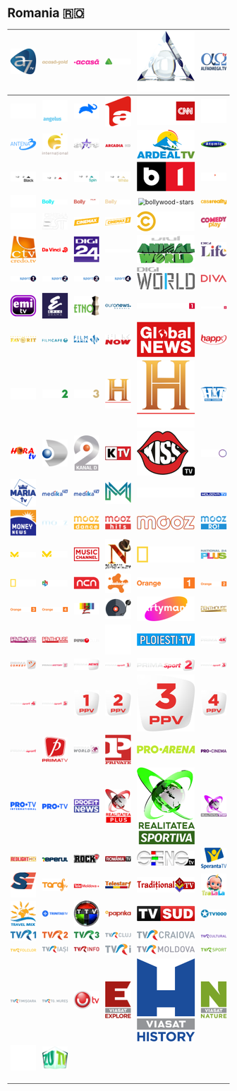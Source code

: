# Romania 🇷🇴

| ![a7-tv] | ![acasa-gold] | ![acasa] | ![agro-tv] | ![aleph-business] | ![alfa-omega-tv] |
|:---:|:---:|:---:|:---:|:---:|:---:|
| ![amc] | ![angelus-tv] | ![animal-planet] | ![antena-1] | ![antena-3-cnn] | ![antena-3-iasi] |
| ![antena-3] | ![antena-international] | ![antena-stars] | ![arcadia-hd] | ![ardeal-tv] | ![atomic] |
| ![axn-black] | ![axn] | ![axn-spin] | ![axn-white] | ![b1-tv] | ![balcan-music-tv] |
| ![bbc-first] | ![bollyshow] | ![bollywood-film] | ![bollywood] | ![bollywood-stars] | ![cbs-reality] |
| ![cine-maraton] | ![cinema-est] | ![cinemax] | ![cinemax2] | ![comedy-central] | ![comedy-play] |
| ![credo-tv] | ![da-vinci] | ![digi-24] | ![digi-4k] | ![digi-animal-world] | ![digi-life] |
| ![digi-sport-1] | ![digi-sport-2] | ![digi-sport-3] | ![digi-sport-4] | ![digi-world] | ![diva] |
| ![emi-tv] | ![epic-drama] | ![etno] | ![euronews-romania] | ![eurosport-1] | ![eurosport-2] |
| ![favorit-tv] | ![film-cafe] | ![film-mania] | ![film-now] | ![global-news] | ![happy-channel] |
| ![hbo] | ![hbo2] | ![hbo3] | ![history-channel] | ![history] | ![hit-music-channel] |
| ![hora-tv] | ![kanal-d] | ![kanal-d2] | ![kapital-tv] | ![kiss-tv] | ![magic-tv] |
| ![maria-tv] | ![medika-tv] | ![medika-tv_1] | ![metropola-tv] | ![mezzo] | ![moldova-tv] |
| ![money-news] | ![mooz-4k] | ![mooz-dance] | ![mooz-hits] | ![mooz] | ![mooz-ro] |
| ![motorvision-plus] | ![motorvision-tv] | ![music-channel] | ![nasul-tv] | ![nat-geo-wild] | ![national-24-plus] |
| ![national-geographic] | ![national-tv] | ![ncn] | ![nickelodeon] | ![orange-sport-1] | ![orange-sport-2] |
| ![orange-sport-3] | ![orange-sport-4] | ![orizont-tv] | ![party-mix] | ![partymania] | ![penthouse-gold] |
| ![penthouse-passion] | ![penthouse-quickies] | ![pink-o-club] | ![playboy-tv] | ![ploiesti-tv] | ![prima-4k] |
| ![prima-comedy] | ![prima-history] | ![prima-news] | ![prima-sport-1] | ![prima-sport-2] | ![prima-sport-3] |
| ![prima-sport-4] | ![prima-sport-5] | ![prima-sport-ppv-1] | ![prima-sport-ppv-2] | ![prima-sport-ppv-3] | ![prima-sport-ppv-4] |
| ![prima-sport] | ![prima-tv] | ![prima-world] | ![private-tv] | ![pro-arena] | ![pro-cinema] |
| ![pro-tv-international] | ![pro-tv] | ![profit-news] | ![realitatea-plus] | ![realitatea-sportiva] | ![realitatea-star] |
| ![redlight-hd] | ![reperul-tv] | ![rock-tv] | ![romania-tv] | ![sens-tv] | ![speranta-tv] |
| ![sport-extra] | ![taraf-tv] | ![tele-moldova-plus] | ![telestar-1] | ![traditional-tv] | ![tralala] |
| ![travel-mix] | ![trinitas-tv] | ![ttv-oradea] | ![tv-paprika] | ![tv-sud] | ![tv1000] |
| ![tvr-1] | ![tvr-2] | ![tvr-3] | ![tvr-cluj] | ![tvr-craiova] | ![tvr-cultural] |
| ![tvr-folclor] | ![tvr-iasi] | ![tvr-info] | ![tvr-international] | ![tvr-moldova] | ![tvr-sport] |
| ![tvr-timisoara] | ![tvr-tirgu-mures] | ![utv] | ![viasat-explore] | ![viasat-history] | ![viasat-nature] |
| ![warner-tv] | ![zu-tv] | ![space] | ![space] | ![space] | ![space] |
| ![space] | ![space] | ![space] | ![space] | ![space] | ![space] |


[a7-tv]:a7-tv-ro.png
[acasa-gold]:acasa-gold-ro.png
[acasa]:acasa-ro.png
[agro-tv]:agro-tv-ro.png
[aleph-business]:aleph-business-ro.png
[alfa-omega-tv]:alfa-omega-tv-ro.png
[amc]:amc-ro.png
[angelus-tv]:angelus-tv-ro.png
[animal-planet]:animal-planet-ro.png
[antena-1]:antena-1-ro.png
[antena-3-cnn]:antena-3-cnn-ro.png
[antena-3-iasi]:antena-3-iasi-ro.png
[antena-3]:antena-3-ro.png
[antena-international]:antena-international-ro.png
[antena-stars]:antena-stars-ro.png
[arcadia-hd]:arcadia-hd-ro.png
[ardeal-tv]:ardeal-tv-ro.png
[atomic]:atomic-ro.png
[axn-black]:axn-black-ro.png
[axn]:axn-ro.png
[axn-spin]:axn-spin-ro.png
[axn-white]:axn-white-ro.png
[b1-tv]:b1-tv-ro.png
[balcan-music-tv]:balcan-music-tv-ro.png
[bbc-first]:bbc-first-ro.png
[bollyshow]:bollyshow-ro.png
[bollywood-film]:bollywood-film-ro.png
[bollywood]:bollywood-ro.png
[bollywood-stars]:bollywood-stars-ro.png
[cbs-reality]:cbs-reality-ro.png
[cine-maraton]:cine-maraton-ro.png
[cinema-est]:cinema-est-ro.png
[cinemax]:cinemax-ro.png
[cinemax2]:cinemax2-ro.png
[comedy-central]:comedy-central-ro.png
[comedy-play]:comedy-play-ro.png
[credo-tv]:credo-tv-ro.png
[da-vinci]:da-vinci-ro.png
[digi-24]:digi-24-ro.png
[digi-4k]:digi-4k-ro.png
[digi-animal-world]:digi-animal-world-ro.png
[digi-life]:digi-life-ro.png
[digi-sport-1]:digi-sport-1-ro.png
[digi-sport-2]:digi-sport-2-ro.png
[digi-sport-3]:digi-sport-3-ro.png
[digi-sport-4]:digi-sport-4-ro.png
[digi-world]:digi-world-ro.png
[diva]:diva-ro.png
[emi-tv]:emi-tv-ro.png
[epic-drama]:epic-drama-ro.png
[etno]:etno-ro.png
[euronews-romania]:euronews-romania-ro.png
[eurosport-1]:eurosport-1-ro.png
[eurosport-2]:eurosport-2-ro.png
[favorit-tv]:favorit-tv-ro.png
[film-cafe]:film-cafe-ro.png
[film-mania]:film-mania-ro.png
[film-now]:film-now-ro.png
[global-news]:global-news-ro.png
[happy-channel]:happy-channel-ro.png
[hbo]:hbo-ro.png
[hbo2]:hbo2-ro.png
[hbo3]:hbo3-ro.png
[history-channel]:history-channel-ro.png
[history]:history-ro.png
[hit-music-channel]:hit-music-channel-ro.png
[hora-tv]:hora-tv-ro.png
[kanal-d]:kanal-d-ro.png
[kanal-d2]:kanal-d2-ro.png
[kapital-tv]:kapital-tv-ro.png
[kiss-tv]:kiss-tv-ro.png
[magic-tv]:magic-tv-ro.png
[maria-tv]:maria-tv-ro.png
[medika-tv]:medika-tv-ro.png
[medika-tv_1]:medika-tv_1-ro.png
[metropola-tv]:metropola-tv-ro.png
[mezzo]:mezzo-ro.png
[moldova-tv]:moldova-tv-ro.png
[money-news]:money-news-ro.png
[mooz-4k]:mooz-4k-ro.png
[mooz-dance]:mooz-dance-ro.png
[mooz-hits]:mooz-hits-ro.png
[mooz]:mooz-ro.png
[mooz-ro]:mooz-ro-ro.png
[motorvision-plus]:motorvision-plus-ro.png
[motorvision-tv]:motorvision-tv-ro.png
[music-channel]:music-channel-ro.png
[nasul-tv]:nasul-tv-ro.png
[nat-geo-wild]:nat-geo-wild-ro.png
[national-24-plus]:national-24-plus-ro.png
[national-geographic]:national-geographic-ro.png
[national-tv]:national-tv-ro.png
[ncn]:ncn-ro.png
[nickelodeon]:nickelodeon-ro.png
[orange-sport-1]:orange-sport-1-ro.png
[orange-sport-2]:orange-sport-2-ro.png
[orange-sport-3]:orange-sport-3-ro.png
[orange-sport-4]:orange-sport-4-ro.png
[orizont-tv]:orizont-tv-ro.png
[party-mix]:party-mix-ro.png
[partymania]:partymania-ro.png
[penthouse-gold]:penthouse-gold-ro.png
[penthouse-passion]:penthouse-passion-ro.png
[penthouse-quickies]:penthouse-quickies-ro.png
[pink-o-club]:pink-o-club-ro.png
[playboy-tv]:playboy-tv-ro.png
[ploiesti-tv]:ploiesti-tv-ro.png
[prima-4k]:prima-4k-ro.png
[prima-comedy]:prima-comedy-ro.png
[prima-history]:prima-history-ro.png
[prima-news]:prima-news-ro.png
[prima-sport-1]:prima-sport-1-ro.png
[prima-sport-2]:prima-sport-2-ro.png
[prima-sport-3]:prima-sport-3-ro.png
[prima-sport-4]:prima-sport-4-ro.png
[prima-sport-5]:prima-sport-5-ro.png
[prima-sport-ppv-1]:prima-sport-ppv-1-ro.png
[prima-sport-ppv-2]:prima-sport-ppv-2-ro.png
[prima-sport-ppv-3]:prima-sport-ppv-3-ro.png
[prima-sport-ppv-4]:prima-sport-ppv-4-ro.png
[prima-sport]:prima-sport-ro.png
[prima-tv]:prima-tv-ro.png
[prima-world]:prima-world-ro.png
[private-tv]:private-tv-ro.png
[pro-arena]:pro-arena-ro.png
[pro-cinema]:pro-cinema-ro.png
[pro-tv-international]:pro-tv-international-ro.png
[pro-tv]:pro-tv-ro.png
[profit-news]:profit-news-ro.png
[realitatea-plus]:realitatea-plus-ro.png
[realitatea-sportiva]:realitatea-sportiva-ro.png
[realitatea-star]:realitatea-star-ro.png
[redlight-hd]:redlight-hd-ro.png
[reperul-tv]:reperul-tv-ro.png
[rock-tv]:rock-tv-ro.png
[romania-tv]:romania-tv-ro.png
[sens-tv]:sens-tv-ro.png
[speranta-tv]:speranta-tv-ro.png
[sport-extra]:sport-extra-ro.png
[taraf-tv]:taraf-tv-ro.png
[tele-moldova-plus]:tele-moldova-plus-ro.png
[telestar-1]:telestar-1-ro.png
[traditional-tv]:traditional-tv-ro.png
[tralala]:tralala-ro.png
[travel-mix]:travel-mix-ro.png
[trinitas-tv]:trinitas-tv-ro.png
[ttv-oradea]:ttv-oradea-ro.png
[tv-paprika]:tv-paprika-ro.png
[tv-sud]:tv-sud-ro.png
[tv1000]:tv1000-ro.png
[tvr-1]:tvr-1-ro.png
[tvr-2]:tvr-2-ro.png
[tvr-3]:tvr-3-ro.png
[tvr-cluj]:tvr-cluj-ro.png
[tvr-craiova]:tvr-craiova-ro.png
[tvr-cultural]:tvr-cultural-ro.png
[tvr-folclor]:tvr-folclor-ro.png
[tvr-iasi]:tvr-iasi-ro.png
[tvr-info]:tvr-info-ro.png
[tvr-international]:tvr-international-ro.png
[tvr-moldova]:tvr-moldova-ro.png
[tvr-sport]:tvr-sport-ro.png
[tvr-timisoara]:tvr-timisoara-ro.png
[tvr-tirgu-mures]:tvr-tirgu-mures-ro.png
[utv]:utv-ro.png
[viasat-explore]:viasat-explore-ro.png
[viasat-history]:viasat-history-ro.png
[viasat-nature]:viasat-nature-ro.png
[warner-tv]:warner-tv-ro.png
[zu-tv]:zu-tv-ro.png

[space]:../../misc/space-1500.png "Space"

